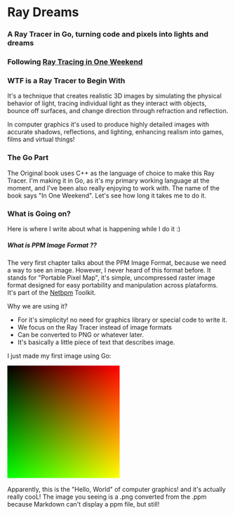 # Ray Dreams

### A Ray Tracer in Go, turning code and pixels into lights and dreams

### Following [Ray Tracing in One Weekend](https://raytracing.github.io/books/RayTracingInOneWeekend.html)


### WTF is a Ray Tracer to Begin  With

It's a technique that creates realistic 3D images by simulating the physical behavior of light,
tracing individual light as they interact with objects, bounce off surfaces, and change direction
through refraction and reflection.

In computer graphics it's used to produce highly detailed images with accurate shadows, reflections, and 
lighting, enhancing realism into games, films and virtual things!

### The Go Part

The Original book uses C++ as the language of choice to make this Ray Tracer. I'm
making it in Go, as it's my primary working language at the moment, and I've been also really enjoying to work with.
The name of the book says "In One Weekend". Let's see how long it takes me to do it.

### What is Going on?

Here is where I write about what is happening while I do it :)

##### What is PPM Image Format ??

The very first chapter talks about the PPM Image Format, because we need a way to see an image. However, I never heard of this format before. It stands for "Portable Pixel Map", it's simple, uncompressed raster image format designed for easy portability and manipulation across plataforms. It's part of the [Netbpm](https://en.wikipedia.org/wiki/Netpbm) Toolkit.

Why we are using it?

- For it's simplicity! no need for graphics library or special code to write it.
- We focus on the Ray Tracer instead of image formats
- Can be converted to PNG or whatever later.
- It's basically a little piece of text that describes image.


I just made my first image using Go:

![IMG PPM](cimage.png)

Apparently, this is the "Hello, World" of computer graphics! and it's actually really cooL!
The image you seeing is a .png converted from the .ppm because Markdown can't display a ppm file, but still!





